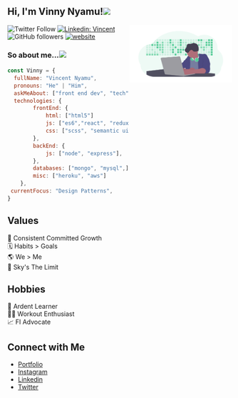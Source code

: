 <h2>Hi, I'm Vinny Nyamu!<img src="https://media.giphy.com/media/MdY3kF3CuMqbiaMY5B/source.gif" width="50"></h2>

<img align='right' src="./img/undraw_developer_activity_bv83.png" width="230">

![Twitter Follow](https://img.shields.io/twitter/follow/vinny_codes?label=Follow)
[![Linkedin: Vincent](https://img.shields.io/badge/-Vincent-blue?style=flat-square&logo=Linkedin&logoColor=white&link=https://www.linkedin.com/in/vincentnyamu/)](https://www.linkedin.com/in/vincentnyamu/)
![GitHub followers](https://img.shields.io/github/followers/vinnycodes?label=Follow&style=social)
[![website](https://img.shields.io/badge/Website-46a2f1.svg?&style=flat-square&logo=Google-Chrome&logoColor=white&link=https://www.vinnycodes.com)](https://www.vinnycodes.com)

### So about me...<img src="https://media.giphy.com/media/S6wZNBvZjP69qkOobo/source.gif" width="50">

```javascript
const Vinny = {
  fullName: "Vincent Nyamu",
  pronouns: "He" | "Him",
  askMeAbout: ["front end dev", "tech", "app dev", "photography"],
  technologies: {
        frontEnd: {
            html: ["html5"]
            js: ["es6","react", "redux", "gsap"],
            css: ["scss", "semantic ui", "bootstrap"]
        },
        backEnd: {
            js: ["node", "express"],
        },
        databases: ["mongo", "mysql",],
        misc: ["heroku", "aws"]
    },
 currentFocus: "Design Patterns",
}
```

## Values

🌱 Consistent Committed Growth <br/>
🗓 Habits > Goals <br/>
🌎 We > Me <br/>
💫 Sky's The Limit <br/>

## Hobbies

📖 Ardent Learner <br/>
💪🏾 Workout Enthusiast </br>
📈 FI Advocate <br/>

## Connect with Me

- [Portfolio](https://www.vinnycodes.com/) <br/>
- [Instagram](https://www.instagram.com/vinnycodes) <br/>
- [Linkedin](https://www.linkedin.com/in/vincentnyamu/) <br/>
- [Twitter](https://twitter.com/vinny_codes) <br/>

<!--START_SECTION:waka-->
<!--END_SECTION:waka-->
